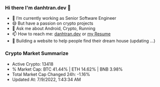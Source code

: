 ### Hi there I'm danhtran.dev 👋

- 🔭 I’m currently working as Senior Software Engineer
- 😄 But have a passion on crypto projects
- 💬 Ask me about Android, Crypto, Running 
- 📫 How to reach me: <a href="https://danhtran.dev" target="_blank">danhtran.dev</a> or <a href="Developer-Resume.pdf" target="_blank">my Resume</a>
- 🌱 Building a website to help people find their dream house (updating ...)

### Crypto Market Summarize
- Active Crypto: 13418
- % Market Cap: BTC 41.44% | ETH 14.62% | BNB 3.98%
- Total Market Cap Changed 24h: -1.16%
- Updated At: 7/9/2022, 1:43:34 AM
